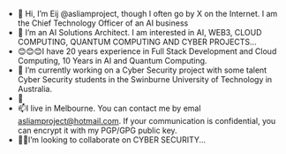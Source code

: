- 👋 Hi, I’m Eij @asliamproject, though I often go by X on the Internet. I am the Chief Technology Officer of an AI business
- 👀 I’m an AI Solutions Architect. I am interested in AI, WEB3, CLOUD COMPUTING, QUANTUM COMPUTING AND CYBER PROJECTS...
- 😊😊😊I have 20 years experience in Full Stack Development and Cloud Computing, 10 Years in AI and Quantum Computing.
- 🌱 I’m currently working on a Cyber Security project with some talent Cyber Security students in the Swinburne University of Technology in Australia.
- 💞️ 
- 📫I live in Melbourne. You can contact me by emal asliamproject@hotmail.com. If your communication is confidential, you can encrypt it with my PGP/GPG public key.
- 🕵️‍♀️I’m looking to collaborate on CYBER SECURITY...
<!---
asliamproject/asliamproject is a ✨ special ✨ repository because its `README.md` (this file) appears on your GitHub profile.
You can click the Preview link to take a look at your changes.
--->
